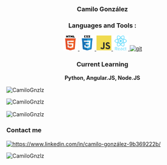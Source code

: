 <h3 align="center">Camilo González</h3>

</p>

<h3 align="center">Languages and Tools :</h3>
<p align="center"> <a href="https://www.w3.org/html/" target="_blank" rel="noreferrer"> <img src="https://raw.githubusercontent.com/devicons/devicon/master/icons/html5/html5-original-wordmark.svg" alt="html5" width="40" height="40"/> </a> <a href="https://www.w3schools.com/css/" target="_blank" rel="noreferrer"> <img src="https://raw.githubusercontent.com/devicons/devicon/master/icons/css3/css3-original-wordmark.svg" alt="css3" width="40" height="40"/> </a> <a href="https://developer.mozilla.org/en-US/docs/Web/JavaScript" target="_blank" rel="noreferrer"> <img src="https://raw.githubusercontent.com/devicons/devicon/master/icons/javascript/javascript-original.svg" alt="javascript" width="40" height="40"/> </a> <a href="https://reactjs.org/" target="_blank" rel="noreferrer"> <img src="https://raw.githubusercontent.com/devicons/devicon/master/icons/react/react-original-wordmark.svg" alt="react" width="40" height="40"/> </a> <a href="https://git-scm.com/" target="_blank" rel="noreferrer"> <img src="https://www.vectorlogo.zone/logos/git-scm/git-scm-icon.svg" alt="git" width="40" height="40"/> </a></p>

<h3 align="center"> Current Learning </h3>

<p align="center"><b>Python, Angular.JS, Node.JS</b><p>



<p><img align="center" src="https://github-readme-stats.vercel.app/api/top-langs?username=CamiloGnzlz&show_icons=true&title_color=FFBD00&hide_border=true&locale=en&layout=compact" alt="CamiloGnzlz" /></p>

<p>&nbsp;<img align="left" src="https://github-readme-stats.vercel.app/api?username=CamiloGnzlz&show_icons=true&title_color=FFBD00&hide_border=true&locale=en" alt="CamiloGnzlz" /></p>

<p><img align="center" src="https://github-readme-streak-stats.herokuapp.com/?user=CamiloGnzlz&" alt="CamiloGnzlz" /></p>

<h3 align="left">Contact me</h3>
<p align="left">
<a href="https://www.linkedin.com/in/camilo-gonzález-9b369222b/" target="blank"><img align="center" src="https://raw.githubusercontent.com/rahuldkjain/github-profile-readme-generator/master/src/images/icons/Social/linked-in-alt.svg" alt="https://www.linkedin.com/in/camilo-gonzález-9b369222b/" height="30" width="40" /></a>

<p align="left"> <img src="https://komarev.com/ghpvc/?username=CamiloGnzlz&label=Profile%20views&color=FFBD00&style=flat" alt="CamiloGnzlz" /> </p>
